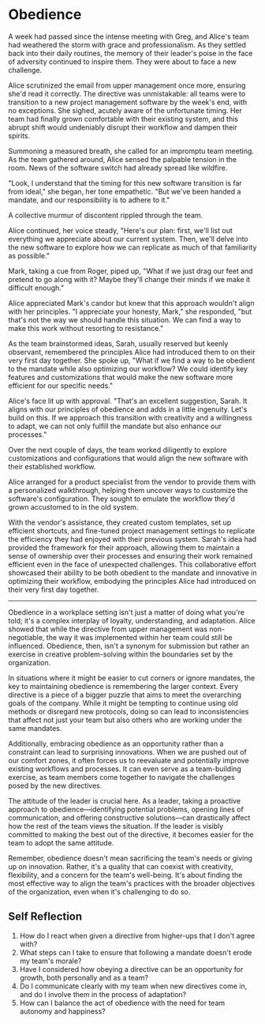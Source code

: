 # Obedience

A week had passed since the intense meeting with Greg, and Alice's team had weathered the storm with grace and professionalism. As they settled back into their daily routines, the memory of their leader's poise in the face of adversity continued to inspire them. They were about to face a new challenge.

Alice scrutinized the email from upper management once more, ensuring she'd read it correctly. The directive was unmistakable: all teams were to transition to a new project management software by the week's end, with no exceptions. She sighed, acutely aware of the unfortunate timing. Her team had finally grown comfortable with their existing system, and this abrupt shift would undeniably disrupt their workflow and dampen their spirits.

Summoning a measured breath, she called for an impromptu team meeting. As the team gathered around, Alice sensed the palpable tension in the room. News of the software switch had already spread like wildfire.

"Look, I understand that the timing for this new software transition is far from ideal," she began, her tone empathetic. "But we've been handed a mandate, and our responsibility is to adhere to it."

A collective murmur of discontent rippled through the team.

Alice continued, her voice steady, "Here's our plan: first, we'll list out everything we appreciate about our current system. Then, we'll delve into the new software to explore how we can replicate as much of that familiarity as possible."

Mark, taking a cue from Roger, piped up, "What if we just drag our feet and pretend to go along with it? Maybe they'll change their minds if we make it difficult enough."

Alice appreciated Mark's candor but knew that this approach wouldn't align with her principles. "I appreciate your honesty, Mark," she responded, "but that's not the way we should handle this situation. We can find a way to make this work without resorting to resistance."

As the team brainstormed ideas, Sarah, usually reserved but keenly observant, remembered the principles Alice had introduced them to on their very first day together. She spoke up, "What if we find a way to be obedient to the mandate while also optimizing our workflow? We could identify key features and customizations that would make the new software more efficient for our specific needs."

Alice's face lit up with approval. "That's an excellent suggestion, Sarah. It aligns with our principles of obedience and adds in a little ingenuity. Let's build on this. If we approach this transition with creativity and a willingness to adapt, we can not only fulfill the mandate but also enhance our processes."

Over the next couple of days, the team worked diligently to explore customizations and configurations that would align the new software with their established workflow.

Alice arranged for a product specialist from the vendor to provide them with a personalized walkthrough, helping them uncover ways to customize the software's configuration. They sought to emulate the workflow they'd grown accustomed to in the old system.

With the vendor's assistance, they created custom templates, set up efficient shortcuts, and fine-tuned project management settings to replicate the efficiency they had enjoyed with their previous system. Sarah's idea had provided the framework for their approach, allowing them to maintain a sense of ownership over their processes and ensuring their work remained efficient even in the face of unexpected challenges. This collaborative effort showcased their ability to be both obedient to the mandate and innovative in optimizing their workflow, embodying the principles Alice had introduced on their very first day together.

---

Obedience in a workplace setting isn't just a matter of doing what you're told; it's a complex interplay of loyalty, understanding, and adaptation. Alice showed that while the directive from upper management was non-negotiable, the way it was implemented within her team could still be influenced. Obedience, then, isn't a synonym for submission but rather an exercise in creative problem-solving within the boundaries set by the organization.

In situations where it might be easier to cut corners or ignore mandates, the key to maintaining obedience is remembering the larger context. Every directive is a piece of a bigger puzzle that aims to meet the overarching goals of the company. While it might be tempting to continue using old methods or disregard new protocols, doing so can lead to inconsistencies that affect not just your team but also others who are working under the same mandates.

Additionally, embracing obedience as an opportunity rather than a constraint can lead to surprising innovations. When we are pushed out of our comfort zones, it often forces us to reevaluate and potentially improve existing workflows and processes. It can even serve as a team-building exercise, as team members come together to navigate the challenges posed by the new directives.

The attitude of the leader is crucial here. As a leader, taking a proactive approach to obedience—identifying potential problems, opening lines of communication, and offering constructive solutions—can drastically affect how the rest of the team views the situation. If the leader is visibly committed to making the best out of the directive, it becomes easier for the team to adopt the same attitude.

Remember, obedience doesn't mean sacrificing the team's needs or giving up on innovation. Rather, it's a quality that can coexist with creativity, flexibility, and a concern for the team's well-being. It's about finding the most effective way to align the team's practices with the broader objectives of the organization, even when it's challenging to do so.

## Self Reflection

1. How do I react when given a directive from higher-ups that I don't agree with?
2. What steps can I take to ensure that following a mandate doesn't erode my team's morale?
3. Have I considered how obeying a directive can be an opportunity for growth, both personally and as a team?
4. Do I communicate clearly with my team when new directives come in, and do I involve them in the process of adaptation?
5. How can I balance the act of obedience with the need for team autonomy and happiness?
